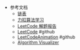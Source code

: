- 参考文档
	- [链表](https://www.dotcpp.com/course/ds-link/)
	- [力扣算法学习](https://leetcode-solution-leetcode-pp.gitbook.io/leetcode-solution/)
	- [LeetCode 解题报告](https://tyzhang.top/article/leetcodesolu/)
	- [LeetCode](https://github.com/mazhuowen/LeetCode/tree/master) #github
	- [LeetCodeAnimation](https://github.com/MisterBooo/LeetCodeAnimation) #github
	- [Algorithm Visualizer](https://algorithm-visualizer.org/)